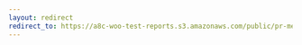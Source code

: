 ```yaml
---
layout: redirect
redirect_to: https://a8c-woo-test-reports.s3.amazonaws.com/public/pr-merge/39522/api/index.html
---
```

